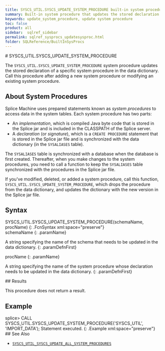 ```yaml
---
title: SYSCS_UTIL.SYSCS_UPDATE_SYSTEM_PROCEDURE built-in system procedure
summary: Built-in system procedure that updates the stored declaration of a specific system procedure in the data dictionary.
keywords: update_system_procedure, update system procedure
toc: false
product: all
sidebar:  sqlref_sidebar
permalink: sqlref_sysprocs_updatesysproc.html
folder: SQLReference/BuiltInSysProcs
---
```

<section>
<div class="TopicContent" data-swiftype-index="true" markdown="1">
# SYSCS_UTIL.SYSCS_UPDATE_SYSTEM_PROCEDURE

The `SYSCS_UTIL.SYSCS_UPDATE_SYSTEM_PROCEDURE` system procedure updates
the stored declaration of a specific system procedure in the data
dictionary. Call this procedure after adding a new system procedure or
modifying an existing system procedure.

## About System Procedures

Splice Machine uses prepared statements known as *system procedures* to
access data in the system tables. Each system procedure has two parts:

* An *implementation*, which is compiled Java byte code that is stored
  in the Splice jar and is included in the CLASSPATH of the Splice
  server.
* A *declaration* (or *signature*), which is a `CREATE PROCEDURE`
  statement that is stored in the Splice jar file and is synchronized
  with the data dictionary (in the `SYSALIASES` table).

The `SYSALIASES` table is synchronized with a database when the database
is first created. Thereafter, when you make changes to the system
procedures, you need to call a function to keep the `SYSALIASES` table
synchronized with the procedures in the Splice jar file.

If you've modified, deleted, or added a system procedure, call this
function, `SYSCS_UTIL.SYSCS_UPDATE_SYSTEM_PROCEDURE`, which drops the
procedure from the data dictionary, and updates the dictionary with the
new version in the Splice jar file.

## Syntax

<div class="fcnWrapperWide" markdown="1">
    SYSCS_UTIL.SYSCS_UPDATE_SYSTEM_PROCEDURE(schemaName, procName)
{: .FcnSyntax xml:space="preserve"}

</div>
<div class="paramList" markdown="1">
schemaName
{: .paramName}

A string specifying the name of the schema that needs to be updated in
the data dictionary.
{: .paramDefnFirst}

procName
{: .paramName}

A string specifying the name of the system procedure whose declaration
needs to be updated in the data dictionary.
{: .paramDefnFirst}

</div>
## Results

This procedure does not return a result.

## Example

<div class="preWrapperWide" markdown="1">
    splice> CALL SYSCS_UTIL.SYSCS_UPDATE_SYSTEM_PROCEDURE('SYSCS_UTIL', 'IMPORT_DATA');
    Statement executed.
{: .Example xml:space="preserve"}

</div>
## See Also

* [`SYSCS_UTIL_SYSCS_UPDATE_ALL_SYSTEM_PROCEDURES`](sqlref_sysprocs_updateallsysprocs.html)

</div>
</section>


